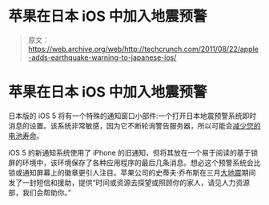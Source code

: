 # 苹果在日本 iOS 中加入地震预警 

> 原文：<https://web.archive.org/web/http://techcrunch.com/2011/08/22/apple-adds-earthquake-warning-to-japanese-ios/>

# 苹果在日本 iOS 中加入地震预警

日本版的 iOS 5 将有一个特殊的通知窗口小部件:一个打开日本地震预警系统即时消息的设置。该系统非常敏感，因为它不断轮询警告服务器，所以可能会[减少您的电池寿命](https://web.archive.org/web/20230204225925/http://9to5mac.com/2011/08/21/ios-5-includes-early-earthquake-warning-notifications-for-japanese-iphone-users/)。

iOS 5 的新通知系统使用了 iPhone 的旧通知，但将其放在一个易于阅读的基于锁屏的环境中，该环境保存了各种应用程序的最后几条消息。想必这个预警系统会比锁或通知屏幕上的徽章更引人注目。苹果公司的史蒂夫·乔布斯在三月[大地震](https://web.archive.org/web/20230204225925/http://9to5mac.com/2011/03/17/steve-jobs-sends-message-of-hope-to-apples-team-in-japan/)期间发了一封短信和援助，提供“时间或资源去探望或照顾你的家人，请见人力资源部，我们会帮助你。”
